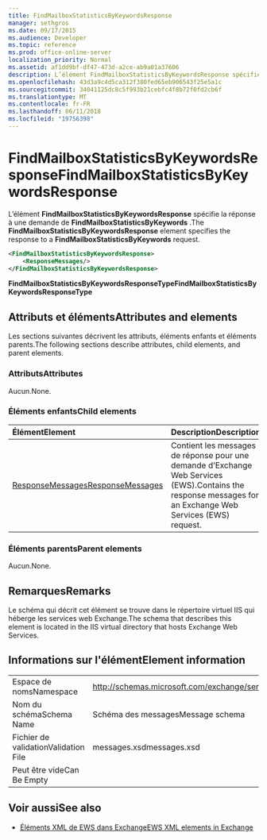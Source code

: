 ```yaml
---
title: FindMailboxStatisticsByKeywordsResponse
manager: sethgros
ms.date: 09/17/2015
ms.audience: Developer
ms.topic: reference
ms.prod: office-online-server
localization_priority: Normal
ms.assetid: af1dd9bf-df47-473d-a2ce-ab9a01a37606
description: L’élément FindMailboxStatisticsByKeywordsResponse spécifie la réponse à une demande de FindMailboxStatisticsByKeywords.
ms.openlocfilehash: 43d3a9c4d5ca312f380fed65eb906543f25e5a1c
ms.sourcegitcommit: 34041125dc8c5f993b21cebfc4f8b72f0fd2cb6f
ms.translationtype: MT
ms.contentlocale: fr-FR
ms.lasthandoff: 06/11/2018
ms.locfileid: "19756398"
---
```

# <a name="findmailboxstatisticsbykeywordsresponse"></a><span data-ttu-id="53b6a-103">FindMailboxStatisticsByKeywordsResponse</span><span class="sxs-lookup"><span data-stu-id="53b6a-103">FindMailboxStatisticsByKeywordsResponse</span></span>

<span data-ttu-id="53b6a-104">L’élément **FindMailboxStatisticsByKeywordsResponse** spécifie la réponse à une demande de **FindMailboxStatisticsByKeywords** .</span><span class="sxs-lookup"><span data-stu-id="53b6a-104">The **FindMailboxStatisticsByKeywordsResponse** element specifies the response to a **FindMailboxStatisticsByKeywords** request.</span></span> 
  
```XML
<FindMailboxStatisticsByKeywordsResponse>
    <ResponseMessages/>
</FindMailboxStatisticsByKeywordsResponse>
```

 <span data-ttu-id="53b6a-105">**FindMailboxStatisticsByKeywordsResponseType**</span><span class="sxs-lookup"><span data-stu-id="53b6a-105">**FindMailboxStatisticsByKeywordsResponseType**</span></span>
## <a name="attributes-and-elements"></a><span data-ttu-id="53b6a-106">Attributs et éléments</span><span class="sxs-lookup"><span data-stu-id="53b6a-106">Attributes and elements</span></span>

<span data-ttu-id="53b6a-107">Les sections suivantes décrivent les attributs, éléments enfants et éléments parents.</span><span class="sxs-lookup"><span data-stu-id="53b6a-107">The following sections describe attributes, child elements, and parent elements.</span></span>
  
### <a name="attributes"></a><span data-ttu-id="53b6a-108">Attributs</span><span class="sxs-lookup"><span data-stu-id="53b6a-108">Attributes</span></span>

<span data-ttu-id="53b6a-109">Aucun.</span><span class="sxs-lookup"><span data-stu-id="53b6a-109">None.</span></span>
  
### <a name="child-elements"></a><span data-ttu-id="53b6a-110">Éléments enfants</span><span class="sxs-lookup"><span data-stu-id="53b6a-110">Child elements</span></span>

|<span data-ttu-id="53b6a-111">**Élément**</span><span class="sxs-lookup"><span data-stu-id="53b6a-111">**Element**</span></span>|<span data-ttu-id="53b6a-112">**Description**</span><span class="sxs-lookup"><span data-stu-id="53b6a-112">**Description**</span></span>|
|:-----|:-----|
|[<span data-ttu-id="53b6a-113">ResponseMessages</span><span class="sxs-lookup"><span data-stu-id="53b6a-113">ResponseMessages</span></span>](responsemessages.md) <br/> |<span data-ttu-id="53b6a-114">Contient les messages de réponse pour une demande d’Exchange Web Services (EWS).</span><span class="sxs-lookup"><span data-stu-id="53b6a-114">Contains the response messages for an Exchange Web Services (EWS) request.</span></span>  <br/> |
   
### <a name="parent-elements"></a><span data-ttu-id="53b6a-115">Éléments parents</span><span class="sxs-lookup"><span data-stu-id="53b6a-115">Parent elements</span></span>

<span data-ttu-id="53b6a-116">Aucun.</span><span class="sxs-lookup"><span data-stu-id="53b6a-116">None.</span></span>
  
## <a name="remarks"></a><span data-ttu-id="53b6a-117">Remarques</span><span class="sxs-lookup"><span data-stu-id="53b6a-117">Remarks</span></span>

<span data-ttu-id="53b6a-118">Le schéma qui décrit cet élément se trouve dans le répertoire virtuel IIS qui héberge les services web Exchange.</span><span class="sxs-lookup"><span data-stu-id="53b6a-118">The schema that describes this element is located in the IIS virtual directory that hosts Exchange Web Services.</span></span>
  
## <a name="element-information"></a><span data-ttu-id="53b6a-119">Informations sur l'élément</span><span class="sxs-lookup"><span data-stu-id="53b6a-119">Element information</span></span>

|||
|:-----|:-----|
|<span data-ttu-id="53b6a-120">Espace de noms</span><span class="sxs-lookup"><span data-stu-id="53b6a-120">Namespace</span></span>  <br/> |http://schemas.microsoft.com/exchange/services/2006/messages  <br/> |
|<span data-ttu-id="53b6a-121">Nom du schéma</span><span class="sxs-lookup"><span data-stu-id="53b6a-121">Schema Name</span></span>  <br/> |<span data-ttu-id="53b6a-122">Schéma des messages</span><span class="sxs-lookup"><span data-stu-id="53b6a-122">Message schema</span></span>  <br/> |
|<span data-ttu-id="53b6a-123">Fichier de validation</span><span class="sxs-lookup"><span data-stu-id="53b6a-123">Validation File</span></span>  <br/> |<span data-ttu-id="53b6a-124">messages.xsd</span><span class="sxs-lookup"><span data-stu-id="53b6a-124">messages.xsd</span></span>  <br/> |
|<span data-ttu-id="53b6a-125">Peut être vide</span><span class="sxs-lookup"><span data-stu-id="53b6a-125">Can Be Empty</span></span>  <br/> ||
   
## <a name="see-also"></a><span data-ttu-id="53b6a-126">Voir aussi</span><span class="sxs-lookup"><span data-stu-id="53b6a-126">See also</span></span>



- [<span data-ttu-id="53b6a-127">Éléments XML de EWS dans Exchange</span><span class="sxs-lookup"><span data-stu-id="53b6a-127">EWS XML elements in Exchange</span></span>](ews-xml-elements-in-exchange.md)

